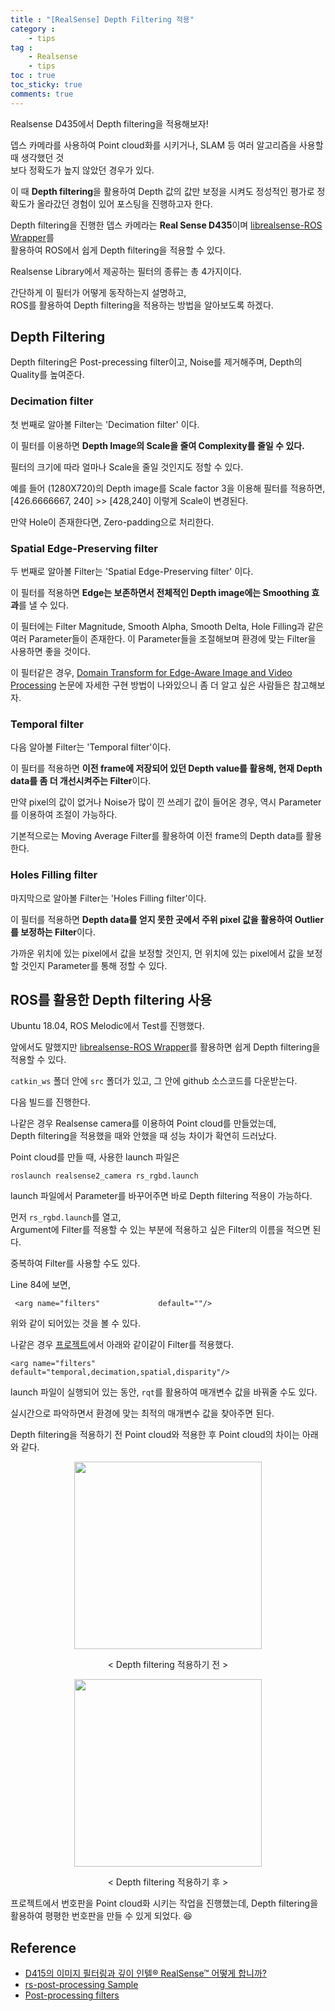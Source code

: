 ```yaml
---
title : "[RealSense] Depth Filtering 적용"
category :
    - tips
tag :
    - Realsense
    - tips
toc : true
toc_sticky: true
comments: true
---  
```


Realsense D435에서 Depth filtering을 적용해보자!  

뎁스 카메라를 사용하여 Point cloud화를 시키거나, SLAM 등 여러 알고리즘을 사용할 때 생각했던 것  
보다 정확도가 높지 않았던 경우가 있다.  

이 때 **Depth filtering**을 활용하여 Depth 값의 값만 보정을 시켜도 정성적인 평가로 정확도가 올라갔던 경험이 있어 포스팅을 진행하고자 한다.  

Depth filtering을 진행한 뎁스 카메라는 **Real Sense D435**이며 [librealsense-ROS Wrapper](https://github.com/IntelRealSense/realsense-ros)를  
활용하여 ROS에서 쉽게 Depth filtering을 적용할 수 있다.  

Realsense Library에서 제공하는 필터의 종류는 총 4가지이다.  

간단하게 이 필터가 어떻게 동작하는지 설명하고,  
ROS를 활용하여 Depth filtering을 적용하는 방법을 알아보도록 하겠다.  

## Depth Filtering  

Depth filtering은 Post-precessing filter이고, Noise를 제거해주며, Depth의 Quality를 높여준다.  

### Decimation filter  

첫 번째로 알아볼 Filter는 'Decimation filter' 이다.  

이 필터를 이용하면 **Depth Image의 Scale을 줄여 Complexity를 줄일 수 있다.**  

필터의 크기에 따라 얼마나 Scale을 줄일 것인지도 정할 수 있다.  

예를 들어 (1280X720)의 Depth image를 Scale factor 3을 이용해 필터를 적용하면,  
[426.6666667, 240] >> [428,240] 이렇게 Scale이 변경된다.  

만약 Hole이 존재한다면, Zero-padding으로 처리한다.  

### Spatial Edge-Preserving filter  

두 번째로 알아볼 Filter는 'Spatial Edge-Preserving filter' 이다.  

이 필터를 적용하면 **Edge는 보존하면서 전체적인 Depth image에는 Smoothing 효과**를 낼 수 있다.  

이 필터에는 Filter Magnitude, Smooth Alpha, Smooth Delta,	 Hole Filling과 같은 여러 Parameter들이 존재한다. 이 Parameter들을 조절해보며 환경에 맞는 Filter을 사용하면 좋을 것이다.  

이 필터같은 경우, [Domain Transform for Edge-Aware Image and Video Processing](https://www.inf.ufrgs.br/~eslgastal/DomainTransform/#Downloads) 논문에 자세한 구현 방법이 나와있으니 좀 더 알고 싶은 사람들은 참고해보자.  

### Temporal filter  

다음 알아볼 Filter는 'Temporal filter'이다.  

이 필터를 적용하면 **이전 frame에 저장되어 있던 Depth value를 활용해, 현재 Depth data를 좀 더 개선시켜주는 Filter**이다.  

만약 pixel의 값이 없거나 Noise가 많이 낀 쓰레기 값이 들어온 경우, 역시 Parameter를 이용하여 조절이 가능하다.  

기본적으로는 Moving Average Filter를 활용하여 이전 frame의 Depth data를 활용한다.  

### Holes Filling filter  

마지막으로 알아볼 Filter는 'Holes Filling filter'이다.  

이 필터를 적용하면 **Depth data를 얻지 못한 곳에서 주위 pixel 값을 활용하여 Outlier를 보정하는 Filter**이다.  

가까운 위치에 있는 pixel에서 값을 보정할 것인지, 먼 위치에 있는 pixel에서 값을 보정할 것인지 Parameter를 통해 정할 수 있다.  

## ROS를 활용한 Depth filtering 사용  

Ubuntu 18.04, ROS Melodic에서 Test를 진행했다.  

앞에서도 말했지만 [librealsense-ROS Wrapper](https://github.com/IntelRealSense/realsense-ros)를 활용하면 쉽게 Depth filtering을 적용할 수 있다.  

`catkin_ws` 폴더 안에 `src` 폴더가 있고, 그 안에 github 소스코드를 다운받는다.  

다음 빌드를 진행한다.  

나같은 경우 Realsense camera를 이용하여 Point cloud를 만들었는데,  
Depth filtering을 적용했을 때와 안했을 때 성능 차이가 확연히 드러났다.  

Point cloud를 만들 때, 사용한 launch 파일은  
```
roslaunch realsense2_camera rs_rgbd.launch
```

launch 파일에서 Parameter를 바꾸어주면 바로 Depth filtering 적용이 가능하다.  

먼저 `rs_rgbd.launch`를 열고,  
Argument에 Filter를 적용할 수 있는 부분에 적용하고 싶은 Filter의 이름을 적으면 된다.  

중복하여 Filter를 사용할 수도 있다.  

Line 84에 보면,

```
 <arg name="filters"             default=""/>
```
위와 같이 되어있는 것을 볼 수 있다.  

나같은 경우 [프로젝트](https://github.com/Taeyoung96/2021-Capstone-Design/blob/master/ROS_Package/src/realsense-ros/realsense2_camera/launch/rs_rgbd.launch#L84)에서 아래와 같이같이 Filter를 적용했다.  


```
<arg name="filters"             default="temporal,decimation,spatial,disparity"/> 
```

launch 파일이 실행되어 있는 동안, `rqt`를 활용하여 매개변수 값을 바꿔줄 수도 있다.  

실시간으로 파악하면서 환경에 맞는 최적의 매개변수 값을 찾아주면 된다.  

Depth filtering을 적용하기 전 Point cloud와 적용한 후 Point cloud의 차이는 아래와 같다.  

<p align="center"><img src="https://user-images.githubusercontent.com/41863759/126198907-3dc5d23b-dd46-46b9-8574-f4480c596d86.png" width = "300" ></p>  

<p align="center">< Depth filtering 적용하기 전 ></p>  

<p align="center"><img src="https://user-images.githubusercontent.com/41863759/126198928-6932ce43-a19f-4052-b15c-1a4fc394e552.png" width = "300" ></p>  

<p align="center">< Depth filtering 적용하기 후 ></p>

프로젝트에서 번호판을 Point cloud화 시키는 작업을 진행했는데, Depth filtering을 활용하여 평평한 번호판을 만들 수 있게 되었다. 😆  

## Reference  

- [D415의 이미지 필터링과 깊이 인텔® RealSense™ 어떻게 합니까?](https://www.intel.co.kr/content/www/kr/ko/support/articles/000036539/emerging-technologies/intel-realsense-technology.html)  
- [rs-post-processing Sample](https://github.com/IntelRealSense/librealsense/tree/master/examples/post-processing)  
- [Post-processing filters](https://dev.intelrealsense.com/docs/post-processing-filters#section-decimation-filter)  




